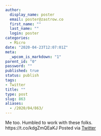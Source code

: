 ```yaml
---
author:
  display_name: poster
  email: poster@zastrow.co
  first_name: ""
  last_name: ""
  login: poster
categories:
  - Micro
date: "2020-04-23T12:07:01Z"
meta:
  _wpcom_is_markdown: "1"
parent_id: "0"
password: ""
published: true
status: publish
tags:
- Twitter
title: ""
type: post
slug: 863
aliases:
  - /2020/04/863/
---
```

<p>Me too. Humbled to work with these folks.<br />
https://t.co/kdgZmQEaKJ Posted via <a href="http://twitter.com/zastrow/status/1253348805929504770">Twitter</a></p>
